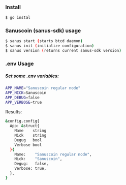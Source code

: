### Install
```Bash
$ go instal
```

### Sanuscoin (sanus-sdk) usage
```Bash
$ sanus start (starts btcd daemon)
$ sanus init (initialize configuration)
$ sanus version (returns current sanus-sdk version)
```


### .env Usage

##### Set some .env variables:

```Bash
APP_NAME="Sanuscoin regular node"
APP_NICK=Sanuscoin
APP_DEBUG=false
APP_VERBOSE=true
```

Results:

```Bash
&config.config{
  App: &struct{
    Name    string
    Nick    string
    Degug   bool
    Verbose bool
  }{
    Name:    "Sanuscoin regular node",
    Nick:    "Sanuscoin",
    Degug:   false,
    Verbose: true,
  },
}
```
